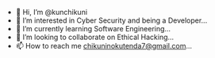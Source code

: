 - 👋 Hi, I’m @kunchikuni
- 👀 I’m interested in Cyber Security and being a Developer...
- 🌱 I’m currently learning Software Engineering...
- 💞️ I’m looking to collaborate on Ethical Hacking...
- 📫 How to reach me chikuninokutenda7@gmail.com...

<!---
kunchikuni/kunchikuni is a ✨ special ✨ repository because its `README.md` (this file) appears on your GitHub profile.
You can click the Preview link to take a look at your changes.
--->
